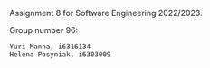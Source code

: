 Assignment 8 for Software Engineering 2022/2023.

Group number 96: 

    Yuri Manna, i6316134 
    Helena Posyniak, i6303009
